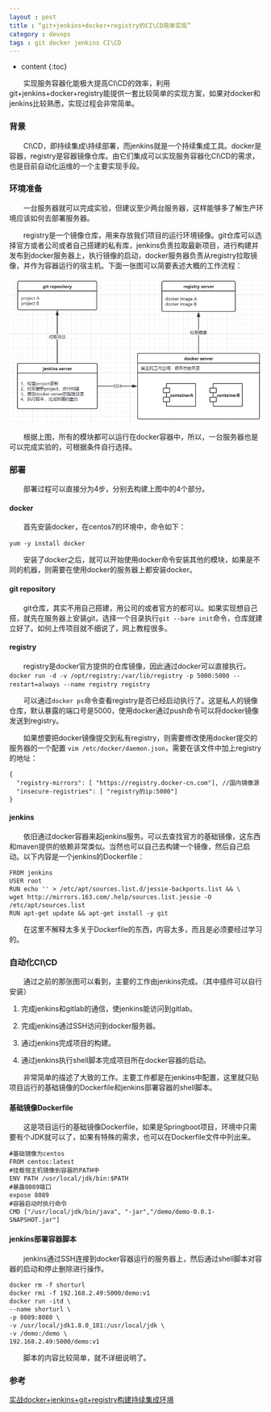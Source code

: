 ```yaml
---
layout : post
title : “git+jenkins+docker+registry的CI\CD简单实现”
category : devops
tags : git docker jenkins CI\CD
---
```

* content
{:toc}



　　实现服务容器化能极大提高CI\CD的效率，利用git+jenkins+docker+registry能提供一套比较简单的实现方案，如果对docker和jenkins比较熟悉，实现过程会非常简单。




### 背景

　　CI\CD，即持续集成\持续部署，而jenkins就是一个持续集成工具。docker是容器，registry是容器镜像仓库。由它们集成可以实现服务容器化CI\CD的需求，也是目前自动化运维的一个主要实现手段。

### 环境准备

　　一台服务器就可以完成实验，但建议至少两台服务器，这样能够多了解生产环境应该如何去部署服务器。

　　registry是一个镜像仓库，用来存放我们项目的运行环境镜像。git仓库可以选择官方或者公司或者自己搭建的私有库，jenkins负责拉取最新项目，进行构建并发布到docker服务器上，执行镜像的启动，docker服务器负责从registry拉取镜像，并作为容器运行的宿主机。下面一张图可以简要表述大概的工作流程：

![工作流程](../img/docker-jenkins1.png)

　　根据上图，所有的模块都可以运行在docker容器中，所以，一台服务器也是可以完成实验的，可根据条件自行选择。

### 部署

　　部署过程可以直接分为4步，分别去构建上图中的4个部分。

#### docker

　　首先安装docker，在centos7的环境中，命令如下：

```yum -y install docker```

　　安装了docker之后，就可以开始使用docker命令安装其他的模块，如果是不同的机器，则需要在使用docker的服务器上都安装docker。

#### git repository

　　git仓库，其实不用自己搭建，用公司的或者官方的都可以。如果实现想自己搭，就先在服务器上安装git，选择一个目录执行```git --bare init```命令，仓库就建立好了。如何上传项目就不细说了，网上教程很多。

#### registry

　　registry是docker官方提供的仓库镜像，因此通过docker可以直接执行。
```docker run -d -v /opt/registry:/var/lib/registry -p 5000:5000 --restart=always --name registry registry```

　　可以通过```docker ps```命令查看registry是否已经启动执行了。这是私人的镜像仓库，默认暴露的端口号是5000，使用docker通过push命令可以将docker镜像发送到registry。

　　如果想要把docker镜像提交到私有registry，则需要修改使用docker提交的服务器的一个配置 ```vim /etc/docker/daemon.json```，需要在该文件中加上registry的地址：

```
{
  "registry-mirrors": [ "https://registry.docker-cn.com"], //国内镜像源
  "insecure-registries": [ "registry的ip:5000"]
}
```

#### jenkins

　　依旧通过docker容器来起jenkins服务。可以去查找官方的基础镜像，这东西和maven提供的依赖非常类似。当然也可以自己去构建一个镜像，然后自己启动。以下内容是一个jenkins的Dockerfile：

```
FROM jenkins
USER root
RUN echo '' > /etc/apt/sources.list.d/jessie-backports.list && \
wget http://mirrors.163.com/.help/sources.list.jessie -O /etc/apt/sources.list
RUN apt-get update && apt-get install -y git
```

　　在这里不解释太多关于Dockerfile的东西，内容太多，而且是必须要经过学习的。

### 自动化CI\CD

　　通过之前的那张图可以看到，主要的工作由jenkins完成。（其中插件可以自行安装）

1. 完成jenkins和gitlab的通信，使jenkins能访问到gitlab。

2. 完成jenkins通过SSH访问到docker服务器。

3. 通过jenkins完成项目的构建。

4. 通过jenkins执行shell脚本完成项目所在docker容器的启动。

　　非常简单的描述了大致的工作。主要工作都是在jenkins中配置，这里就只贴项目运行的基础镜像的Dockerfile和jenkins部署容器的shell脚本。

#### 基础镜像Dockerfile

　　这是项目运行的基础镜像Dockerfile，如果是Springboot项目，环境中只需要有个JDK就可以了，如果有特殊的需求，也可以在Dockerfile文件中列出来。

```
#基础镜像为centos
FROM centos:latest
#挂载宿主机镜像到容器的PATH中
ENV PATH /usr/local/jdk/bin:$PATH
#暴露8089端口
expose 8089
#容器启动时执行命令
CMD ["/usr/local/jdk/bin/java", "-jar","/demo/demo-0.0.1-SNAPSHOT.jar"]
```

#### jenkins部署容器脚本

　　jenkins通过SSH连接到docker容器运行的服务器上，然后通过shell脚本对容器的启动和停止删除进行操作。

```
docker rm -f shorturl
docker rmi -f 192.168.2.49:5000/demo:v1
docker run -itd \
--name shorturl \
-p 8089:8080 \
-v /usr/local/jdk1.8.0_181:/usr/local/jdk \
-v /demo:/demo \
192.168.2.49:5000/demo:v1
```

　　脚本的内容比较简单，就不详细说明了。

### 参考

[实战docker+jenkins+git+registry构建持续集成环境](http://blog.51cto.com/ganbing/2085769)